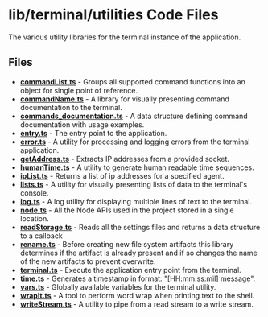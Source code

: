 # lib/terminal/utilities Code Files
The various utility libraries for the terminal instance of the application.

## Files
<!-- Do not edit below this line.  Contents dynamically populated. -->

* **[commandList.ts](commandList.ts)**                       - Groups all supported command functions into an object for single point of reference.
* **[commandName.ts](commandName.ts)**                       - A library for visually presenting command documentation to the terminal.
* **[commands_documentation.ts](commands_documentation.ts)** - A data structure defining command documentation with usage examples.
* **[entry.ts](entry.ts)**                                   - The entry point to the application.
* **[error.ts](error.ts)**                                   - A utility for processing and logging errors from the terminal application.
* **[getAddress.ts](getAddress.ts)**                         - Extracts IP addresses from a provided socket.
* **[humanTime.ts](humanTime.ts)**                           - A utility to generate human readable time sequences.
* **[ipList.ts](ipList.ts)**                                 - Returns a list of ip addresses for a specified agent.
* **[lists.ts](lists.ts)**                                   - A utility for visually presenting lists of data to the terminal's console.
* **[log.ts](log.ts)**                                       - A log utility for displaying multiple lines of text to the terminal.
* **[node.ts](node.ts)**                                     - All the Node APIs used in the project stored in a single location.
* **[readStorage.ts](readStorage.ts)**                       - Reads all the settings files and returns a data structure to a callback
* **[rename.ts](rename.ts)**                                 - Before creating new file system artifacts this library determines if the artifact is already present and if so changes the name of the new artifacts to prevent overwrite.
* **[terminal.ts](terminal.ts)**                             - Execute the application entry point from the terminal.
* **[time.ts](time.ts)**                                     - Generates a timestamp in format: "[HH:mm:ss:mil] message".
* **[vars.ts](vars.ts)**                                     - Globally available variables for the terminal utility.
* **[wrapIt.ts](wrapIt.ts)**                                 - A tool to perform word wrap when printing text to the shell.
* **[writeStream.ts](writeStream.ts)**                       - A utility to pipe from a read stream to a write stream.